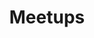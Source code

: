 ---
id: 7
title: Meetups
description: 'Join us for a meetup: real-world, in-person drinks and presentations around vvvv.'
icon: /img/icons/mobilizon-logo.svg
mainUrl: https://mobilize.berlin/@vvvvmeetups
buttonText: Open Meetups
alt: vvvv Mobilizon
tagTitle:
tagUrl:
tag-alt:
follow: false
---